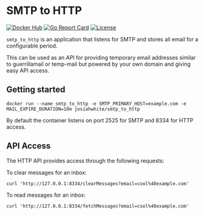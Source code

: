 # SMTP to HTTP

[![Docker Hub](https://img.shields.io/docker/pulls/josiahwhite/smtp_to_http.svg?style=flat-square)][Docker Hub]
[![Go Report Card](https://goreportcard.com/badge/github.com/JosiahWhite/smtp_to_http?style=flat-square)][Go Report Card]
[![License](https://img.shields.io/github/license/JosiahWhite/smtp_to_http.svg?style=flat-square)][License]

[Docker Hub]:      https://hub.docker.com/r/josiahwhite/smtp_to_http
[Go Report Card]:  https://goreportcard.com/report/github.com/JosiahWhite/smtp_to_http
[License]:         https://github.com/JosiahWhite/smtp_to_http/blob/main/LICENSE

`smtp_to_http` is an application that listens for SMTP and stores all email for a configurable period.

This can be used as an API for providing temporary email addresses similar to guerrillamail or temp-mail but powered by your own domain and giving easy API access.

## Getting started

```
docker run --name smtp_to_http -e SMTP_PRIMARY_HOST=example.com -e MAIL_EXPIRE_DURATION=10m josiahwhite/smtp_to_http
```

By default the container listens on port 2525 for SMTP and 8334 for HTTP access.

## API Access

The HTTP API provides access through the following requests:

To clear messages for an inbox:
```
curl 'http://127.0.0.1:8334/clearMessages?email=cool%40example.com'
```

To read messages for an inbox:
```
curl 'http://127.0.0.1:8334/fetchMessages?email=cool%40example.com'
```